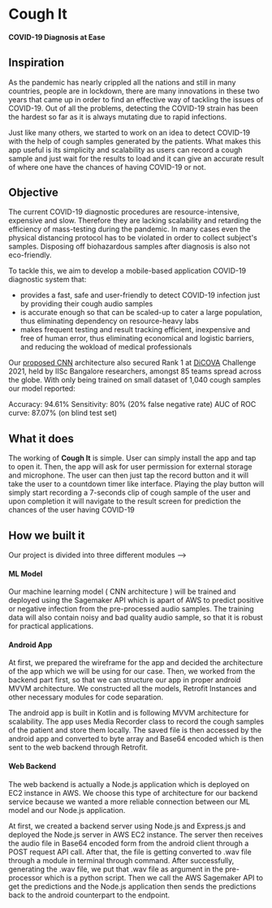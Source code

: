 # **Cough It**
#### COVID-19 Diagnosis at Ease

## Inspiration
As the pandemic has nearly crippled all the nations and still in many countries, people are in lockdown, there are many innovations in these two years that came up in order to find an effective way of tackling the issues of COVID-19. Out of all the problems, detecting the COVID-19 strain has been the hardest so far as it is always mutating due to rapid infections. 

Just like many others, we started to work on an idea to detect COVID-19 with the help of cough samples generated by the patients. What makes this app useful is its simplicity and scalability as users can record a cough sample and just wait for the results to load and it can give an accurate result of where one have the chances of having COVID-19 or not. 

## Objective
The current COVID-19 diagnostic procedures are resource-intensive, expensive and slow. Therefore they are lacking scalability and retarding the efficiency of mass-testing during the pandemic. In many cases even the physical distancing protocol has to be violated in order to collect subject's samples. Disposing off biohazardous samples after diagnosis is also not eco-friendly.

To tackle this, we aim to develop a mobile-based application COVID-19 diagnostic system that:

* provides a fast, safe and user-friendly to detect COVID-19 infection just by providing their cough audio samples
* is accurate enough so that can be scaled-up to cater a large population, thus eliminating dependency on resource-heavy labs
* makes frequent testing and result tracking efficient, inexpensive and free of human error, thus eliminating economical and logistic barriers, and reducing the wokload of medical professionals

Our [proposed CNN](https://dicova2021.github.io/docs/reports/team_Brogrammers_DiCOVA_2021_Challenge_System_Report.pdf) architecture also secured Rank 1 at [DiCOVA](https://dicova2021.github.io/) Challenge 2021, held by IISc Bangalore researchers, amongst 85 teams spread across the globe. With only being trained on small dataset of 1,040 cough samples our model reported:

Accuracy: 94.61%
Sensitivity: 80% (20% false negative rate)
AUC of ROC curve: 87.07% (on blind test set)


## What it does
The working of **Cough It** is simple. User can simply install the app and tap to open it. Then, the app will ask for user permission for external storage and microphone. The user can then just tap the record button and it will take the user to a countdown timer like interface. Playing the play button will simply start recording a 7-seconds clip of cough sample of the user and upon completion it will navigate to the result screen for prediction the chances of the user having COVID-19

## How we built it
Our project is divided into three different modules --> 
#### **ML Model** 
Our machine learning model ( CNN architecture ) will be trained and deployed using the Sagemaker API which is apart of AWS to predict positive or negative infection from the pre-processed audio samples. The training data will also contain noisy and bad quality audio sample, so that it is robust for practical applications. 

#### **Android App**
At first, we prepared the wireframe for the app and decided the architecture of the app which we will be using for our case. Then, we worked from the backend part first, so that we can structure our app in proper android MVVM architecture. We constructed all the models, Retrofit Instances and other necessary modules for code separation. 

The android app is built in Kotlin and is following MVVM architecture for scalability. The app uses Media Recorder class to record the cough samples of the patient and store them locally. The saved file is then accessed by the android app and converted to byte array and Base64 encoded which is then sent to the web backend through Retrofit. 

#### **Web Backend**
The web backend is actually a Node.js application which is deployed on EC2 instance in AWS. We choose this type of architecture for our backend service because we wanted a more reliable connection between our ML model and our Node.js application. 

At first, we created a backend server using Node.js and Express.js and deployed the Node.js server in AWS EC2 instance. The server then receives the audio file in Base64 encoded form from the android client through a POST request API call. After that, the file is getting converted to .wav file through a module in terminal through command. After successfully, generating the .wav file, we put that .wav file as argument in the pre-processor which is a python script. Then we call the AWS Sagemaker API to get the predictions and the Node.js application then sends the predictions back to the android counterpart to the endpoint. 

